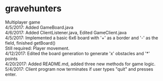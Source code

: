 # gravehunters
Multiplayer game
<br>4/5/2017: Added GameBoard.java
<br>4/6/2017: Added ClientListener.java, Edited GameClient.java
<br>4/5/2017: Implemented a basic 6x6 board with '+' as a border and '-' as the field, finished getBoard()
<br>Still required: Player movement.
<br>4/12/2017: Edited the board generation to generate 'x' obstacles and '*' points
<br>4/20/2017: Added README.md, added three new methods for game logic.
<br>5/4/2017: Client program now terminates if user types "quit" and presses enter.